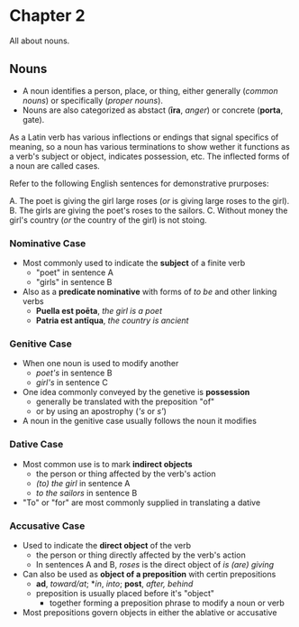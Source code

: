 # Chapter 2

All about nouns.

## Nouns

- A noun identifies a person, place, or thing, either generally (_common nouns_)
or specifically (_proper nouns_).
- Nouns are also categorized as abstact (**īra**, _anger_) or concrete (**porta**, gate).

As a Latin verb has various inflections or endings that signal specifics of meaning, so a noun has various terminations to show wether it functions as a verb's subject or object, indicates possession, etc.  The inflected forms of a noun are called cases.  

Refer to the following English sentences for demonstrative prurposes:

A. The poet is giving the girl large roses (_or_ is giving large roses to the girl).
B. The girls are giving the poet's roses to the sailors.
C. Without money the girl's country (_or_ the country of the girl) is not stoing.

### Nominative Case

- Most commonly used to indicate the **subject** of a finite verb
  - "poet" in sentence A
  - "girls" in sentence B
- Also as a **predicate nominative** with forms of _to be_ and other linking verbs
  - **Puella est poēta**, _the girl is a poet_
  - **Patria est antīqua**, _the country is ancient_

### Genitive Case

- When one noun is used to modify another
  - _poet's_ in sentence B
  - _girl's_ in sentence C
- One idea commonly conveyed by the genetive is **possession**
  - generally be translated with the preposition "of"
  - or by using an apostrophy (_'s_ or _s'_)
- A noun in the genitive case usually follows the noun it modifies

### Dative Case

- Most common use is to mark **indirect objects**
  - the person or thing affected by the verb's action
  - _(to) the girl_ in sentence A
  - _to the sailors_ in sentence B
- "To" or "for" are most commonly supplied in translating a dative

### Accusative Case

- Used to indicate the **direct object** of the verb
  - the person or thing directly affected by the verb's action
  - In sentences A and B, _roses_ is the direct object of _is (are) giving_
- Can also be used as **object of a preposition** with certin prepositions
  - **ad**, _toward/at_; **in*, _into_; **post**, _after, behind_
  - preposition is usually placed before it's "object"
    - together forming a preposition phrase to modify a noun or verb
- Most prepositions govern objects in either the ablative or accusative